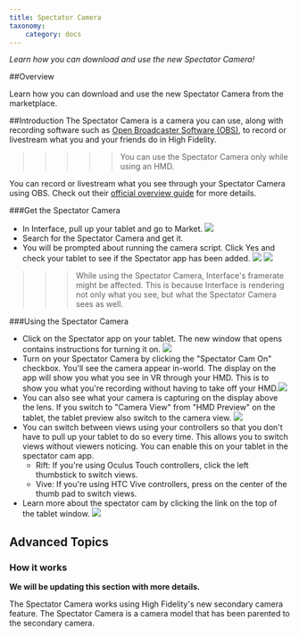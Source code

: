 ```yaml
---
title: Spectator Camera
taxonomy:
    category: docs
---
```


*Learn how you can download and use the new Spectator Camera!*

##Overview

Learn how you can download and use the new Spectator Camera from the marketplace. 

##Introduction
The Spectator Camera is a camera you can use, along with recording software such as [Open Broadcaster Software (OBS)](https://obsproject.com/), to record or livestream what you and your friends do in High Fidelity. 

>>>>> You can use the Spectator Camera only while using an HMD.

You can record or livestream what you see through your Spectator Camera using OBS. Check out their [official overview guide](https://obsproject.com/forum/threads/official-overview-guide.402/) for more details.

###Get the Spectator Camera
* In Interface, pull up your tablet and go to Market. ![](market.PNG)
* Search for the Spectator Camera and get it. 
* You will be prompted about running the camera script. Click Yes and check your tablet to see if the Spectator app has been added. ![](script.PNG) ![](spec-Cam-Tablet.png)

>>> While using the Spectator Camera, Interface's framerate might be affected. This is because Interface is rendering not only what you see, but what the Spectator Camera sees as well. 

###Using the Spectator Camera
* Click on the Spectator app on your tablet. The new window that opens contains instructions for turning it on. ![](spec-cam-window.png)
* Turn on your Spectator Camera by clicking the "Spectator Cam On" checkbox. You'll see the camera appear in-world. The display on the app will show you what you see in VR through your HMD. This is to show you what you're recording without having to take off your HMD.![](hmd-preview.PNG)
* You can also see what your camera is capturing on the display above the lens. If you switch to "Camera View" from "HMD Preview" on the tablet, the tablet preview also switch to the camera view.  ![](camera-view.PNG)
* You can switch between views using your controllers so that you don't have to pull up your tablet to do so every time. This allows you to switch views without viewers noticing. You can enable this on your tablet in the spectator cam app. 
  * Rift: If you're using Oculus Touch controllers, click the left thumbstick to switch views. 
  * Vive: If you're using HTC Vive controllers, press on the center of the thumb pad to switch views. 
* Learn more about the spectator cam by clicking the link on the top of the tablet window. ![](instructions.PNG) 


## Advanced Topics

### How it works

**We will be updating this section with more details.**

The Spectator Camera works using High Fidelity's new secondary camera feature. The Spectator Camera is a camera model that has been parented to the secondary camera.  




